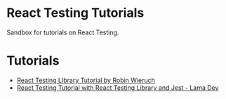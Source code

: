 # React Testing Tutorials
Sandbox for tutorials on React Testing.

# Tutorials
- [React Testing LIbrary Tutorial by Robin Wieruch](https://www.robinwieruch.de/react-testing-library/)
- [React Testing Tutorial with React Testing Library and Jest - Lama Dev](https://www.youtube.com/watch?v=Flo268xRpV0&t=27s)
